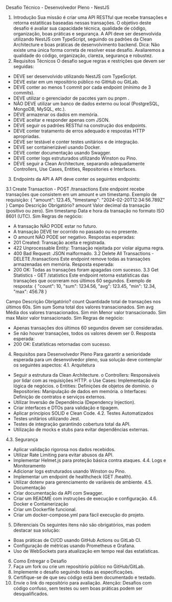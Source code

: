 Desafio Técnico - Desenvolvedor Pleno - NestJS
1. Introdução
Sua missão é criar uma API RESTful que recebe transações e retorna estatiticas baseadas nessas
transações. O objetivo deste desafio é avaliar sua capacidade técnica, qualidade de código, organização,
boas práticas e segurança.
A API deve ser desenvolvida utilizando NestJS com TypeScript, seguindo os padrões da Clean
Architecture e boas práticas de desenvolvimento backend.
Dica: Não existe uma única forma correta de resolver esse desafio. Avaliaremos a qualidade do código,
organização, clareza, segurança e robustez.
2. Requisitos Técnicos
O desafio segue regras e restrições que devem ser seguidas:
- DEVE ser desenvolvido utilizando NestJS com TypeScript.
- DEVE estar em um repositório público no GitHub ou GitLab.
- DEVE conter ao menos 1 commit por cada endpoint (mínimo de 3 commits).
- DEVE utilizar o gerenciador de pacotes yarn ou pnpm .
- NÃO DEVE utilizar um banco de dados externo ou local (PostgreSQL, MongoDB, MySQL, etc.).
- DEVE armazenar os dados em memória.
- DEVE aceitar e responder apenas com JSON.
- DEVE seguir os padrões RESTful na construção dos endpoints.
- DEVE conter tratamento de erros adequado e respostas HTTP apropriadas.
- DEVE ser testável e conter testes unitários e de integração.
- DEVE ser containerizável usando Docker.
- DEVE conter documentação usando Swagger.
- DEVE conter logs estruturados utilizando Winston ou Pino.
- DEVE seguir a Clean Architecture, separando adequadamente Controllers, Use Cases, Entities,
Repositories e Interfaces.
3. Endpoints da API
A API deve conter os seguintes endpoints:

3.1 Create Transaction - POST /transactions
Este endpoint recebe transações que consistem em um amount e um timestamp.
Exemplo de requisição:
{
"amount": 123.45,
"timestamp": "2024-02-20T12:34:56.789Z"
}
Campo Descrição Obrigatório?
amount Valor decimal da transação (positivo ou zero). Sim
timestamp Data e hora da transação no formato ISO 8601 (UTC). Sim
Regras de negócio:
- A transação NÃO PODE estar no futuro.
- A transação DEVE ter ocorrido no passado ou no presente.
- O amount NÃO PODE ser negativo.
Respostas esperadas:
- 201 Created: Transação aceita e registrada.
- 422 Unprocessable Entity: Transação rejeitada por violar alguma regra.
- 400 Bad Request: JSON malformado.
3.2 Delete All Transactions - DELETE /transactions
Este endpoint remove todas as transações armazenadas em memória.
Resposta esperada:
- 200 OK: Todas as transações foram apagadas com sucesso.
3.3 Get Statistics - GET /statistics
Este endpoint retorna estatísticas das transações que ocorreram nos últimos 60 segundos.
Exemplo de resposta:
{
"count": 10,
"sum": 1234.56,
"avg": 123.45,
"min": 12.34,
"max": 456.78
}

Campo Descrição Obrigatório?
count Quantidade total de transações nos últimos 60s. Sim
sum Soma total dos valores transacionados. Sim
avg Média dos valores transacionados. Sim
min Menor valor transacionado. Sim
max Maior valor transacionado. Sim
Regras de negócio:
- Apenas transações dos últimos 60 segundos devem ser consideradas.
- Se não houver transações, todos os valores devem ser 0.
Resposta esperada:
- 200 OK: Estatísticas retornadas com sucesso.
4. Requisitos para Desenvolvedor Pleno
Para garantir a senioridade esperada para um desenvolvedor pleno, sua solução deve contemplar os
seguintes aspectos:
4.1. Arquitetura
- Seguir a estrutura da Clean Architecture.
o Controllers: Responsáveis por lidar com as requisições HTTP.
o Use Cases: Implementação da lógica de negócios.
o Entities: Definições de objetos de domínio.
o Repositories: Manipulação de dados em memória.
o Interfaces: Definição de contratos e serviços externos.
- Utilizar Inversão de Dependência (Dependency Injection).
- Criar interfaces e DTOs para validação e tipagem.
- Aplicar princípios SOLID e Clean Code.
4.2. Testes Automatizados
- Testes unitários utilizando Jest.
- Testes de integração garantindo cobertura total da API.
- Utilização de mocks e stubs para evitar dependências externas.

4.3. Segurança
- Aplicar validação rigorosa nos dados recebidos.
- Utilizar Rate Limiting para evitar abusos da API.
- Implementar Helmet.js para proteção básica contra ataques.
4.4. Logs e Monitoramento
- Adicionar logs estruturados usando Winston ou Pino.
- Implementar um endpoint de healthcheck (GET /health).
- Utilizar dotenv para gerenciamento de variáveis de ambiente.
4.5. Documentação
- Criar documentação da API com Swagger.
- Criar um README com instruções de execução e configuração.
4.6. Docker e Containerização
- Criar um Dockerfile funcional.
- Criar um docker-compose.yml para fácil execução do projeto.
5. Diferenciais
Os seguintes itens não são obrigatórios, mas podem destacar sua solução:
- Boas práticas de CI/CD usando GitHub Actions ou GitLab CI.
- Configuração de métricas usando Prometheus e Grafana.
- Uso de WebSockets para atualização em tempo real das estatísticas.
6. Como Entregar o Desafio
1. Faça um fork ou crie um repositório público no GitHub/GitLab.
2. Implemente o desafio seguindo todas as especificações.
3. Certifique-se de que seu código está bem documentado e testado.
4. Envie o link do repositório para avaliação.
Atenção: Desafios com código confuso, sem testes ou sem boas práticas podem ser desqualificados.